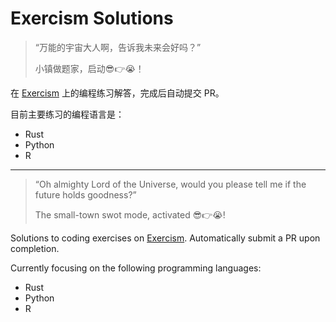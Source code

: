 # Exercism Solutions

> “万能的宇宙大人啊，告诉我未来会好吗？”
>
> 小镇做题家，启动😎👉😭！

在 [Exercism](https://exercism.org/) 上的编程练习解答，完成后自动提交 PR。

目前主要练习的编程语言是：

- Rust
- Python
- R

---

> “Oh almighty Lord of the Universe, would you please tell me if the future holds goodness?”
>
> The small-town swot mode, activated 😎👉😭!

Solutions to coding exercises on [Exercism](https://exercism.org/). Automatically submit a PR upon completion.

Currently focusing on the following programming languages:

- Rust
- Python
- R
